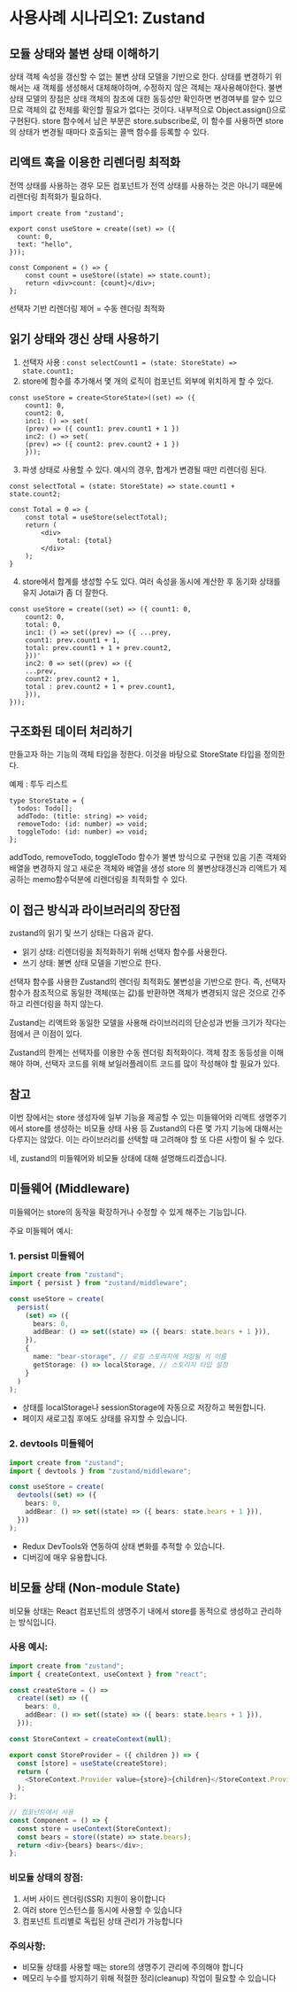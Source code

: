 # 사용사례 시나리오1: Zustand

## 모듈 상태와 불변 상태 이해하기

상태 객체 속성을 갱신할 수 없는 불변 상태 모델을 기반으로 한다. 상태를 변경하기 위해서는 새 객체를 생성해서 대체해야하며, 수정하지 않은 객체는 재사용해야한다.
불변상태 모델의 장점은 상태 객체의 참조에 대한 동등성만 확인하면 변경여부를 알수 있으므로 객체의 값 전체를 확인할 필요가 없다는 것이다.
내부적으로 Object.assign()으로 구현된다.
store 함수에서 남은 부분은 store.subscribe로, 이 함수를 사용하면 store의 상태가 변경될 때마다 호출되는 콜백 함수를 등록할 수 있다.

## 리액트 훅을 이용한 리렌더링 최적화

전역 상태를 사용하는 경우 모든 컴포넌트가 전역 상태를 사용하는 것은 아니기 때문에 리렌더링 최적화가 필요하다.

```tsx
import create from "zustand';

export const useStore = create((set) => ({
  count: 0,
  text: "hello",
}));

const Component = () => {
    const count = useStore((state) => state.count);
    return <div>count: {count}</div>;
};
```

선택자 기반 리렌더링 제어 = 수동 렌더링 최적화

## 읽기 상태와 갱신 상태 사용하기

1. 선택자 사용 : `const selectCount1 = (state: StoreState) => state.count1;`
2. store에 함수를 추가해서 몇 개의 로직이 컴포넌트 외부에 위치하게 할 수 있다.

```tsx
const useStore = create<StoreState>((set) => ({
    count1: 0,
    count2: 0,
    inc1: () => set(
    (prev) => ({ count1: prev.count1 + 1 })
    inc2: () => set(
    (prev) => ({ count2: prev.count2 + 1 })
    }));
```

3. 파생 상태로 사용할 수 있다.
   예시의 경우, 합계가 변경될 때만 리렌더링 된다.

```tsx
const selectTotal = (state: StoreState) => state.count1 + state.count2;

const Total = 0 => {
    const total = useStore(selectTotal);
    return (
        <div>
            total: {total}
        </div>
    );
}
```

4. store에서 합계를 생성할 수도 있다.
   여러 속성을 동시에 계산한 후 동기화 상태를 유지
   Jotai가 좀 더 잘한다.

```tsx
const useStore = create((set) => ({ count1: 0,
    count2: 0,
    total: 0,
    inc1: () => set((prev) => ({ ...prey,
    count1: prev.count1 + 1,
    total: prev.count1 + 1 + prev.count2,
    }))'
    inc2: 0 => set((prev) => ({
    ...prev,
    count2: prev.count2 + 1,
    total : prev.count2 + 1 + prev.count1,
    })),
}));
```

## 구조화된 데이터 처리하기

만들고자 하는 기능의 객체 타입을 정한다. 이것을 바탕으로 StoreState 타입을 정의한다.

예제 : 투두 리스트

```tsx
type StoreState = {
  todos: Todo[];
  addTodo: (title: string) => void;
  removeTodo: (id: number) => void;
  toggleTodo: (id: number) => void;
};
```

addTodo, removeTodo, toggleTodo 함수가 불변 방식으로 구현돼 있음
기존 객체와 배열을 변경하지 않고 새로운 객체와 배열을 생성
store 의 불변상태갱신과 리액트가 제공하는 memo함수덕분에 리렌더링을 최적화할 수 있다.

## 이 접근 방식과 라이브러리의 장단점

zustand의 읽기 및 쓰기 상태는 다음과 같다.

- 읽기 상태: 리렌더링을 최적화하기 위해 선택자 함수를 사용한다.
- 쓰기 상태: 불변 상태 모델을 기반으로 한다.

선택자 함수를 사용한 Zustand의 렌더링 최적화도 불변성을 기반으로 한다. 즉, 선택자 함수가 참조적으로 동일한 객체(또는 값)를 반환하면 객체가 변경되지 않은 것으로 간주하고 리렌더링을 하지 않는다.

Zustand는 리액트와 동일한 모델을 사용해 라이브러리의 단순성과 번들 크기가 작다는 점에서 큰 이점이 있다.

Zustand의 한계는 선택자를 이용한 수동 렌더링 최적화이다.
객체 참조 동등성을 이해해야 하며, 선택자 코드를 위해 보일러플레이트 코드를 많이 작성해야 할 필요가 있다.

## 참고

이번 장에서는 store 생성자에 일부 기능을 제공할 수 있는 미들웨어와 리액트 생명주기에서 store를 생성하는 비모듈 상태 사용 등 Zustand의 다른 몇 가지 기능에 대해서는 다루지는 않았다. 이는 라이브러리를 선택할 때 고려해야 할 또 다른 사항이 될 수 있다.

네, zustand의 미들웨어와 비모듈 상태에 대해 설명해드리겠습니다.

## 미들웨어 (Middleware)

미들웨어는 store의 동작을 확장하거나 수정할 수 있게 해주는 기능입니다.

주요 미들웨어 예시:

### 1. persist 미들웨어

```typescript
import create from "zustand";
import { persist } from "zustand/middleware";

const useStore = create(
  persist(
    (set) => ({
      bears: 0,
      addBear: () => set((state) => ({ bears: state.bears + 1 })),
    }),
    {
      name: "bear-storage", // 로컬 스토리지에 저장될 키 이름
      getStorage: () => localStorage, // 스토리지 타입 설정
    }
  )
);
```

- 상태를 localStorage나 sessionStorage에 자동으로 저장하고 복원합니다.
- 페이지 새로고침 후에도 상태를 유지할 수 있습니다.

### 2. devtools 미들웨어

```typescript
import create from "zustand";
import { devtools } from "zustand/middleware";

const useStore = create(
  devtools((set) => ({
    bears: 0,
    addBear: () => set((state) => ({ bears: state.bears + 1 })),
  }))
);
```

- Redux DevTools와 연동하여 상태 변화를 추적할 수 있습니다.
- 디버깅에 매우 유용합니다.

## 비모듈 상태 (Non-module State)

비모듈 상태는 React 컴포넌트의 생명주기 내에서 store를 동적으로 생성하고 관리하는 방식입니다.

### 사용 예시:

```typescript
import create from "zustand";
import { createContext, useContext } from "react";

const createStore = () =>
  create((set) => ({
    bears: 0,
    addBear: () => set((state) => ({ bears: state.bears + 1 })),
  }));

const StoreContext = createContext(null);

export const StoreProvider = ({ children }) => {
  const [store] = useState(createStore);
  return (
    <StoreContext.Provider value={store}>{children}</StoreContext.Provider>
  );
};

// 컴포넌트에서 사용
const Component = () => {
  const store = useContext(StoreContext);
  const bears = store((state) => state.bears);
  return <div>{bears} bears</div>;
};
```

### 비모듈 상태의 장점:

1. 서버 사이드 렌더링(SSR) 지원이 용이합니다
2. 여러 store 인스턴스를 동시에 사용할 수 있습니다
3. 컴포넌트 트리별로 독립된 상태 관리가 가능합니다

### 주의사항:

- 비모듈 상태를 사용할 때는 store의 생명주기 관리에 주의해야 합니다
- 메모리 누수를 방지하기 위해 적절한 정리(cleanup) 작업이 필요할 수 있습니다
